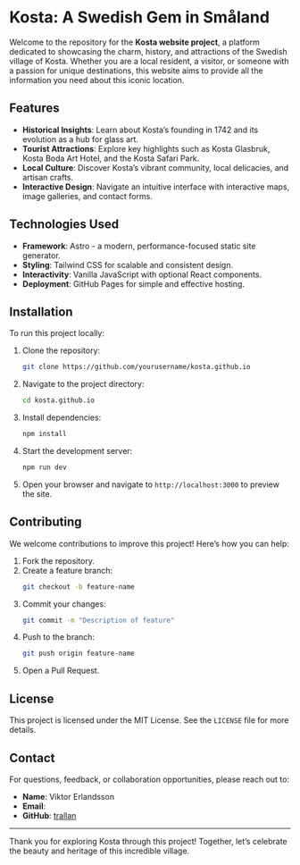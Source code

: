 # Kosta: A Swedish Gem in Småland

Welcome to the repository for the **Kosta website project**, a platform dedicated to showcasing the charm, history, and attractions of the Swedish village of Kosta. Whether you are a local resident, a visitor, or someone with a passion for unique destinations, this website aims to provide all the information you need about this iconic location.

## Features

- **Historical Insights**: Learn about Kosta’s founding in 1742 and its evolution as a hub for glass art.
- **Tourist Attractions**: Explore key highlights such as Kosta Glasbruk, Kosta Boda Art Hotel, and the Kosta Safari Park.
- **Local Culture**: Discover Kosta’s vibrant community, local delicacies, and artisan crafts.
- **Interactive Design**: Navigate an intuitive interface with interactive maps, image galleries, and contact forms.

## Technologies Used

- **Framework**: Astro - a modern, performance-focused static site generator.
- **Styling**: Tailwind CSS for scalable and consistent design.
- **Interactivity**: Vanilla JavaScript with optional React components.
- **Deployment**: GitHub Pages for simple and effective hosting.

## Installation

To run this project locally:

1. Clone the repository:
   ```bash
   git clone https://github.com/yourusername/kosta.github.io
   ```
2. Navigate to the project directory:
   ```bash
   cd kosta.github.io
   ```
3. Install dependencies:
   ```bash
   npm install
   ```
4. Start the development server:
   ```bash
   npm run dev
   ```
5. Open your browser and navigate to `http://localhost:3000` to preview the site.

## Contributing

We welcome contributions to improve this project! Here’s how you can help:

1. Fork the repository.
2. Create a feature branch:
   ```bash
   git checkout -b feature-name
   ```
3. Commit your changes:
   ```bash
   git commit -m "Description of feature"
   ```
4. Push to the branch:
   ```bash
   git push origin feature-name
   ```
5. Open a Pull Request.

## License

This project is licensed under the MIT License. See the `LICENSE` file for more details.

## Contact

For questions, feedback, or collaboration opportunities, please reach out to:

- **Name**: Viktor Erlandsson
- **Email**: 
- **GitHub**: [trallan](https://github.com/trallan)

---

Thank you for exploring Kosta through this project! Together, let’s celebrate the beauty and heritage of this incredible village.
